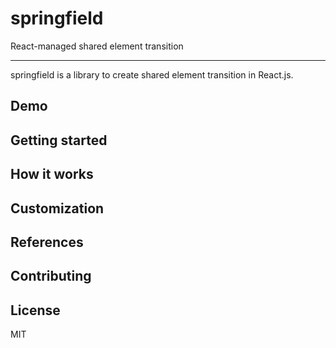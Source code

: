 # springfield

React-managed shared element transition

------

springfield is a library to create shared element transition in React.js.

## Demo

<!-- TODO: link to storyboard -->

<!-- TODO: code example -->

## Getting started

## How it works

## Customization

## References


## Contributing

## License

MIT
